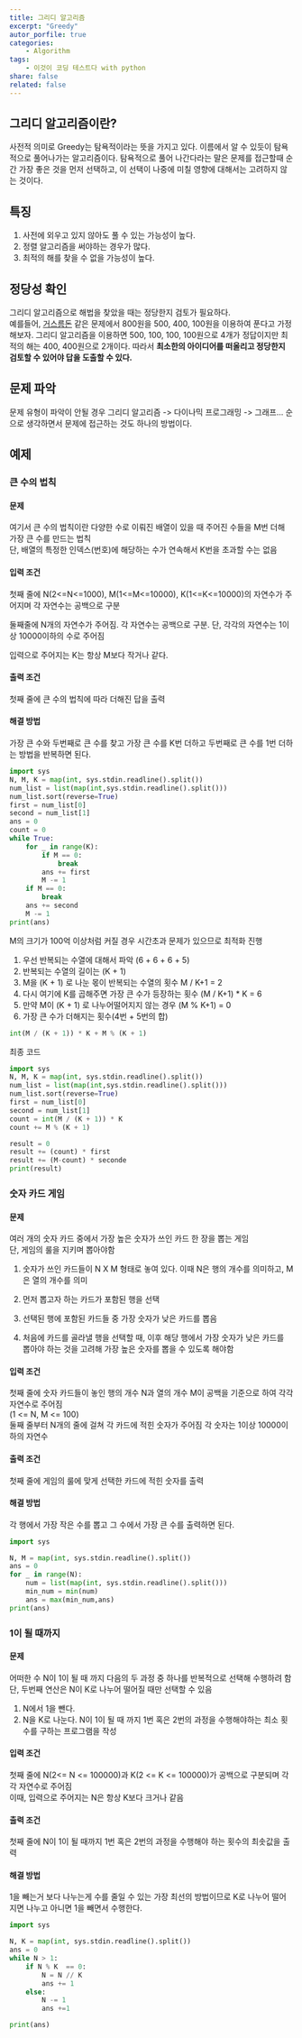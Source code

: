 ```yaml
---
title: 그리디 알고리즘
excerpt: "Greedy"
autor_porfile: true
categories:
    - Algorithm
tags:
    - 이것이 코딩 테스트다 with python
share: false
related: false
---
```


## 그리디 알고리즘이란?
사전적 의미로 Greedy는 탐욕적이라는 뜻을 가지고 있다. 이름에서 알 수 있듯이 탐욕적으로 풀어나가는 알고리즘이다. 탐욕적으로 풀어 나간다라는 말은 문제를 접근할때 순간 가장 좋은 것을 먼저 선택하고, 이 선택이 나중에 미칠 영향에 대해서는 고려하지 않는 것이다.

## 특징
1. 사전에 외우고 있지 않아도 풀 수 있는 가능성이 높다.
2. 정렬 알고리즘을 써야하는 경우가 많다.
3. 최적의 해를 찾을 수 없을 가능성이 높다.

## 정당성 확인
그리디 알고리즘으로 해법을 찾았을 때는 정당한지 검토가 필요하다.  
예를들어, [거스름돈](https://www.acmicpc.net/problem/5585) 같은 문제에서 800원을 500, 400, 100원을 이용하여 푼다고 가정해보자. 그리디 알고리즘을 이용하면 500, 100, 100, 100원으로 4개가 정답이지만 최적의 해는 400, 400원으로 2개이다. 따라서 **최소한의 아이디어를 떠올리고 정당한지 검토할 수 있어야 답을 도출할 수 있다.**

## 문제 파악
문제 유형이 파악이 안될 경우 그리디 알고리즘 -> 다이나믹 프로그래밍 -> 그래프... 순으로 생각하면서 문제에 접근하는 것도 하나의 방법이다.

## 예제

### 큰 수의 법칙
#### 문제 

여기서 큰 수의 법칙이란 다양한 수로 이뤄진 배열이 있을 때 주어진 수들을 M번 더해 가장 큰 수를 만드는 법칙  
단, 배열의 특정한 인덱스(번호)에 해당하는 수가 연속해서 K번을 초과할 수는 없음

#### 입력 조건
첫째 줄에 N(2<=N<=1000), M(1<=M<=10000), K(1<=K<=10000)의 자연수가 주어지며 각 자연수는 공백으로 구분  

둘째줄에 N개의 자연수가 주어짐. 각 자연수는 공백으로 구분. 단, 각각의 자연수는 1이상 10000이하의 수로 주어짐  

입력으로 주어지는 K는 항상 M보다 작거나 같다.

####  출력 조건
첫째 줄에 큰 수의 법칙에 따라 더해진 답을 출력

#### 해결 방법 
가장 큰 수와 두번째로 큰 수를 찾고 가장 큰 수를 K번 더하고 두번째로 큰 수를 1번 더하는 방법을 반복하면 된다.
~~~python
import sys
N, M, K = map(int, sys.stdin.readline().split())
num_list = list(map(int,sys.stdin.readline().split()))
num_list.sort(reverse=True)
first = num_list[0]
second = num_list[1]
ans = 0
count = 0
while True:
    for _ in range(K):
        if M == 0:
            break
        ans += first
        M -= 1
    if M == 0:
        break
    ans += second
    M -= 1
print(ans)
~~~
M의 크기가 100억 이상처럼 커질 경우 시간초과 문제가 있으므로 최적화 진행  

1. 우선 반복되는 수열에 대해서 파악 (6 + 6 + 6 + 5)
2. 반복되는 수열의 길이는 (K + 1) 
3. M을 (K + 1) 로 나눈 몫이 반복되는 수열의 횟수 M / K+1 = 2
4. 다시 여기에 K를 곱해주면 가장 큰 수가 등장하는 횟수 (M / K+1) * K = 6
5. 만약 M이 (K + 1) 로 나누어떨어지지 않는 경우 (M % K+1) = 0
6. 가장 큰 수가 더해지는 횟수(4번 + 5번의 합)
~~~python
int(M / (K + 1)) * K + M % (K + 1) 
~~~

최종 코드
~~~python
import sys
N, M, K = map(int, sys.stdin.readline().split())
num_list = list(map(int,sys.stdin.readline().split()))
num_list.sort(reverse=True)
first = num_list[0]
second = num_list[1]
count = int(M / (K + 1)) * K
count += M % (K + 1)

result = 0
result += (count) * first
result += (M-count) * seconde
print(result)
~~~

### 숫자 카드 게임
#### 문제
여러 개의 숫자 카드 중에서 가장 높은 숫자가 쓰인 카드 한 장을 뽑는 게임  
단, 게임의 룰을 지키며 뽑아야함 
1. 숫자가 쓰인 카드들이 N X M 형태로 놓여 있다. 이때 N은 행의 개수를 의미하고, M은 열의 개수를 의미

2. 먼저 뽑고자 하는 카드가 포함된 행을 선택

3. 선택된 행에 포함된 카드들 중 가장 숫자가 낮은 카드를 뽑음

4. 처음에 카드를 골라낼 행을 선택할 때, 이후 해당 행에서 가장 숫자가 낮은 카드를 뽑아야 하는 것을 고려해 가장 높은 숫자를 뽑을 수 있도록 해야함

 

#### 입력 조건

첫째 줄에 숫자 카드들이 놓인 행의 개수 N과 열의 개수 M이 공백을 기준으로 하여 각각 자연수로 주어짐  
(1 <= N, M <= 100)  
둘째 줄부터 N개의 줄에 걸쳐 각 카드에 적힌 숫자가 주어짐 각 숫자는 1이상 10000이하의 자연수

#### 출력 조건

첫째 줄에 게임의 룰에 맞게 선택한 카드에 적힌 숫자를 출력

#### 해결 방법
각 행에서 가장 작은 수를 뽑고 그 수에서 가장 큰 수를 출력하면 된다.

~~~python
import sys

N, M = map(int, sys.stdin.readline().split())
ans = 0
for _ in range(N):
    num = list(map(int, sys.stdin.readline().split()))
    min_num = min(num)
    ans = max(min_num,ans)
print(ans)
~~~

### 1이 될 때까지 
#### 문제 
어떠한 수 N이 1이 될 때 까지 다음의 두 과정 중 하나를 반복적으로 선택해 수행하려 함  
단, 두번째 연산은 N이 K로 나누어 떨어질 때만 선택할 수 있음
1. N에서 1을 뺀다.
2. N을 K로 나눈다.
N이 1이 될 때 까지 1번 혹은 2번의 과정을 수행해야하는 최소 횟수를 구하는 프로그램을 작성

#### 입력 조건
첫째 줄에 N(2<= N <= 100000)과 K(2 <= K <= 100000)가 공백으로 구분되며 각각 자연수로 주어짐  
이때, 입력으로 주어지는 N은 항상 K보다 크거나 같음

#### 출력 조건
첫째 줄에 N이 1이 될 때까지 1번 혹은 2번의 과정을 수행해야 하는 횟수의 최솟값을 출력

#### 해결 방법
1을 빼는거 보다 나누는게 수를 줄일 수 있는 가장 최선의 방법이므로 K로 나누어 떨어지면 나누고 아니면 1을 빼면서 수행한다.
~~~python
import sys

N, K = map(int, sys.stdin.readline().split())
ans = 0
while N > 1:
    if N % K  == 0:
        N = N // K
        ans += 1
    else:
        N -= 1
        ans +=1

print(ans)
~~~

